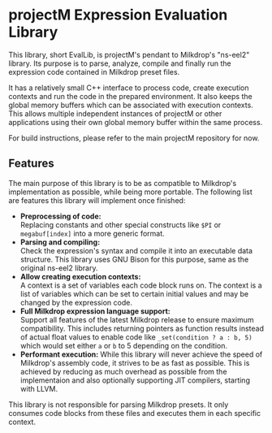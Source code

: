 # projectM Expression Evaluation Library

This library, short EvalLib, is projectM's pendant to Milkdrop's "ns-eel2" library. Its purpose is to parse, analyze,
compile and finally run the expression code contained in Milkdrop preset files.

It has a relatively small C++ interface to process code, create execution contexts and run the code in the prepared
environment. It also keeps the global memory buffers which can be associated with execution contexts. This allows
multiple independent instances of projectM or other applications using their own global memory buffer within the same
process.

For build instructions, please refer to the main projectM repository for now.

## Features

The main purpose of this library is to be as compatible to Milkdrop's implementation as possible, while being more
portable. The following list are features this library will implement once finished:

- **Preprocessing of code:**  
  Replacing constants and other special constructs like `$PI` or `megabuf[index]` into a more generic format.
- **Parsing and compiling:**  
  Check the expression's syntax and compile it into an executable data structure. This library uses GNU Bison for this
  purpose, same as the original ns-eel2 library.
- **Allow creating execution contexts:**  
  A context is a set of variables each code block runs on. The context is a list of variables which can be set to
  certain initial values and may be changed by the expression code.
- **Full Milkdrop expression language support:**  
  Support all features of the latest Milkdrop release to ensure maximum compatibility. This includes returning pointers
  as function results instead of actual float values to enable code like `_set(condition ? a : b, 5)`
  which would set either `a` or `b` to 5 depending on the condition.
- **Performant execution:**
  While this library will never achieve the speed of Milkdrop's assembly code, it strives to be as fast as possible.
  This is achieved by reducing as much overhead as possible from the implementaion and also optionally supporting JIT
  compilers, starting with LLVM.

This library is not responsible for parsing Milkdrop presets. It only consumes code blocks from these files and executes
them in each specific context.